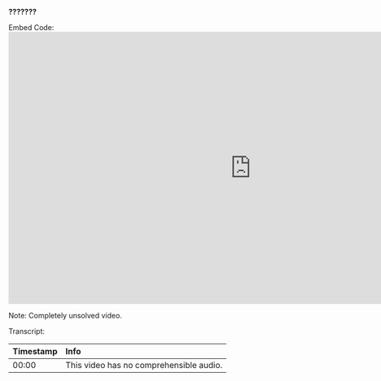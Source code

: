 **???????**

Embed Code: <iframe width="951" height="535" src="https://www.youtube.com/embed/1lu7BP0HilA?list=PL4xmbgoceX7XOLD11-Zf27sxoSjSK0c8W" title="???????" frameborder="0" allow="accelerometer; autoplay; clipboard-write; encrypted-media; gyroscope; picture-in-picture; web-share" referrerpolicy="strict-origin-when-cross-origin" allowfullscreen></iframe>

Note: Completely unsolved video.

Transcript:

| Timestamp | Info |
| :---- | :---- |
| 00:00 | This video has no comprehensible audio. |